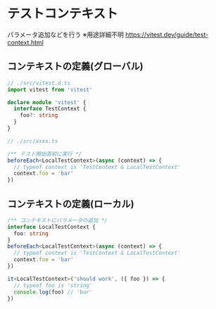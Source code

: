 # テストコンテキスト

パラメータ追加などを行う
※用途詳細不明
https://vitest.dev/guide/test-context.html


## コンテキストの定義(グローバル)

```ts
// ./src/vitest.d.ts
import vitest from 'vitest'

declare module 'vitest' {
  interface TestContext {
    foo?: string
  }
}
```

```ts
// ./src/xxxx.ts

/** テスト開始直前に実行 */
beforeEach<LocalTestContext>(async (context) => {
  // typeof context is 'TestContext & LocalTestContext'
  context.foo = 'bar'
})
```


## コンテキストの定義(ローカル)

```ts
/** コンテキストにパラメータの追加 */
interface LocalTestContext {
  foo: string
}
beforeEach<LocalTestContext>(async (context) => {
  // typeof context is 'TestContext & LocalTestContext'
  context.foo = 'bar'
})

it<LocalTestContext>('should work', ({ foo }) => {
  // typeof foo is 'string'
  console.log(foo) // 'bar'
})
```